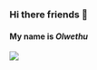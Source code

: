 ### Hi there friends 👋
#### My name is *Olwethu*

<img 
   src="https://github-readme-stats.vercel.app/api?username=OlwethuFipaza&show_icons=true&theme=tokyonight" 
/>

<!--
**fipazao/fipazao** is a ✨ _special_ ✨ repository because its `README.md` (this file) appears on your GitHub profile.

Here are some ideas to get you started:

- 🔭 I’m currently working on ...
- 🌱 I’m currently learning ...
- 👯 I’m looking to collaborate on ...
- 🤔 I’m looking for help with ...
- 💬 Ask me about ...
- 📫 How to reach me: ...
- 😄 Pronouns: ...
- ⚡ Fun fact: ...
-->
